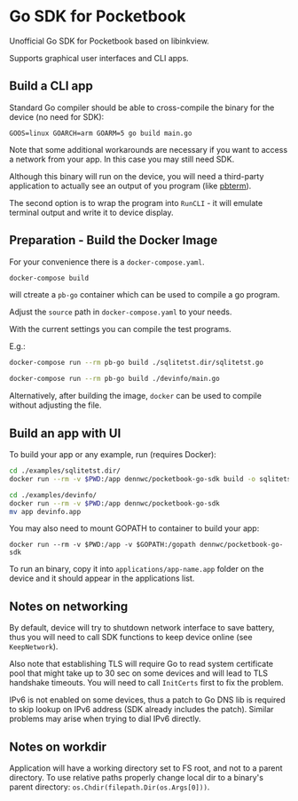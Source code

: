 # Go SDK for Pocketbook

Unofficial Go SDK for Pocketbook based on libinkview.

Supports graphical user interfaces and CLI apps.

## Build a CLI app

Standard Go compiler should be able to cross-compile the binary
for the device (no need for SDK):

```
GOOS=linux GOARCH=arm GOARM=5 go build main.go
```

Note that some additional workarounds are necessary if you want to access
a network from your app. In this case you may still need SDK.

Although this binary will run on the device, you will need a third-party
application to actually see an output of you program (like
[pbterm](http://users.physik.fu-berlin.de/~jtt/PB/)).

The second option is to wrap the program into `RunCLI` - it will
emulate terminal output and write it to device display.

## Preparation - Build the Docker Image

For your convenience there is a `docker-compose.yaml`.

```bash
docker-compose build
```

will ctreate a `pb-go` container which can be used to compile a go program.

Adjust the `source` path in `docker-compose.yaml` to your needs.

With the current settings you can compile the test programs.

E.g.:

```bash
docker-compose run --rm pb-go build ./sqlitetst.dir/sqlitetst.go
```

```bash
docker-compose run --rm pb-go build ./devinfo/main.go
```

Alternatively, after building the image, `docker` can be used to compile without adjusting the file.

## Build an app with UI

To build your app or any example, run (requires Docker):

```bash
cd ./examples/sqlitetst.dir/
docker run --rm -v $PWD:/app dennwc/pocketbook-go-sdk build -o sqlitetst.app
```

```bash
cd ./examples/devinfo/
docker run --rm -v $PWD:/app dennwc/pocketbook-go-sdk
mv app devinfo.app
```

You may also need to mount GOPATH to container to build your app:

```
docker run --rm -v $PWD:/app -v $GOPATH:/gopath dennwc/pocketbook-go-sdk
```

To run an binary, copy it into `applications/app-name.app` folder
on the device and it should appear in the applications list.

## Notes on networking

By default, device will try to shutdown network interface to save battery,
thus you will need to call SDK functions to keep device online (see `KeepNetwork`).

Also note that establishing TLS will require Go to read system
certificate pool that might take up to 30 sec on some devices and will
lead to TLS handshake timeouts. You will need to call `InitCerts` first
to fix the problem.

IPv6 is not enabled on some devices, thus a patch to Go DNS lib is required
to skip lookup on IPv6 address (SDK already includes the patch).
Similar problems may arise when trying to dial IPv6 directly.

## Notes on workdir

Application will have a working directory set to FS root, and not to
a parent directory.
To use relative paths properly change local dir to a binary's parent
directory: `os.Chdir(filepath.Dir(os.Args[0]))`.